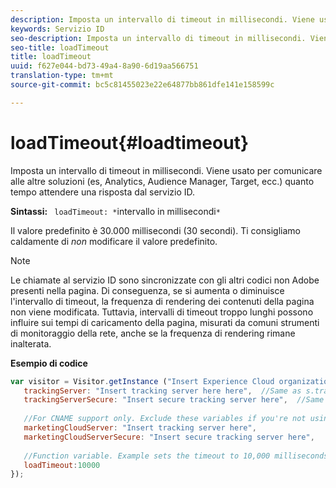 ```yaml
---
description: Imposta un intervallo di timeout in millisecondi. Viene usato per comunicare alle altre soluzioni (es, Analytics, Audience Manager, Target, ecc.) quanto tempo attendere una risposta dal servizio ID.
keywords: Servizio ID
seo-description: Imposta un intervallo di timeout in millisecondi. Viene usato per comunicare alle altre soluzioni (es, Analytics, Audience Manager, Target, ecc.) quanto tempo attendere una risposta dal servizio ID.
seo-title: loadTimeout
title: loadTimeout
uuid: f627e044-bd73-49a4-8a90-6d19aa566751
translation-type: tm+mt
source-git-commit: bc5c81455023e22e64877bb861dfe141e158599c

---
```



# loadTimeout{#loadtimeout}

Imposta un intervallo di timeout in millisecondi. Viene usato per comunicare alle altre soluzioni (es, Analytics, Audience Manager, Target, ecc.) quanto tempo attendere una risposta dal servizio ID.

**Sintassi:** ` loadTimeout: *`intervallo in millisecondi`*`

Il valore predefinito è 30.000 millisecondi (30 secondi). Ti consigliamo caldamente di *non* modificare il valore predefinito.

>[!NOTE]
>
>Le chiamate al servizio ID sono sincronizzate con gli altri codici non Adobe presenti nella pagina. Di conseguenza, se si aumenta o diminuisce l'intervallo di timeout, la frequenza di rendering dei contenuti della pagina non viene modificata. Tuttavia, intervalli di timeout troppo lunghi possono influire sui tempi di caricamento della pagina, misurati da comuni strumenti di monitoraggio della rete, anche se la frequenza di rendering rimane inalterata.

**Esempio di codice**

```js
var visitor = Visitor.getInstance ("Insert Experience Cloud organization ID here",{ 
   trackingServer: "Insert tracking server here here",  //Same as s.trackingServer 
   trackingServerSecure: "Insert secure tracking server here",  //Same as s.trackingServerSecure 
 
   //For CNAME support only. Exclude these variables if you're not using CNAME 
   marketingCloudServer: "Insert tracking server here", 
   marketingCloudServerSecure: "Insert secure tracking server here", 
 
   //Function variable. Example sets the timeout to 10,000 milliseconds (10 seconds). 
   loadTimeout:10000 
});
```


